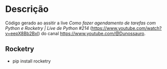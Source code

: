 # Descrição

Código gerado ao assitir a live *Como fazer agendamento de tarefas com Python e Rocketry | Live de Python #214* (https://www.youtube.com/watch?v=eepX8Bb2BxI) do canal https://www.youtube.com/@Dunossauro.

## Rocketry

- pip install rocketry
